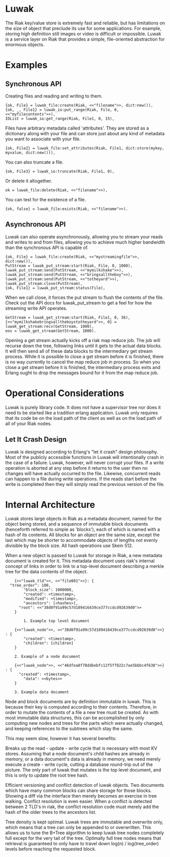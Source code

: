 Luwak
=========

The Riak key/value store is extremely fast and reliable, but has limitations on the size of object that preclude its use for some applications.  For example, storing high definition still images or video is difficult or impossible.  Luwak is a service layer on Riak that provides a simple, file-oriented abstraction for enormous objects.

Examples
========

Synchronous API
--------

Creating files and reading and writing to them.

    {ok, File} = luwak_file:create(Riak, <<"filename">>, dict:new()),
    {ok, _, File1} = luwak_io:put_range(Riak, File, 0, <<"myfilecontents">>),
    IOList = luwak_io:get_range(Riak, File1, 0, 15),
    
Files have arbitrary metadata called 'attributes'.  They are stored as a dictionary along with your file and can store just about any kind of metadata you want to associate with your file.

    {ok, File2} = luwak_file:set_attributes(Riak, File1, dict:store(mykey, myvalue, dict:new())),
    
You can also truncate a file.

    {ok, File3} = luwak_io:truncate(Riak, File1, 0),
    
Or delete it altogether.

    ok = luwak_file:delete(Riak, <<"filename">>),
    
You can test for the existence of a file.

    {ok, false} = luwak_file:exists(Riak, <<"filename">>).
    
Asynchronous API
--------

Luwak can also operate asynchronously, allowing you to stream your reads and writes to and from files, allowing you to achieve much higher bandwidth than the synchronous API is capable of.

    {ok, File} = luwak_file:create(Riak, <<"mystreamingfile">>, dict:new()),
    PutStream = luwak_put_stream:start(Riak, File, 0, 1000),
    luwak_put_stream:send(PutStream, <<"mymilkshake">>),
    luwak_put_stream:send(PutStream, <<"bringsalltheboy">>),
    luwak_put_stream:send(PutStream, <<"totheyard">>),
    luwak_put_stream:close(PutStream),
    {ok, File1} = luwak_put_stream:status(File),
    
When we call close, it forces the put stream to flush the contents of the file.  Check out the API docs for luwak_put_stream to get a feel for how the streaming write API operates.

    GetStream = luwak_get_stream:start(Riak, File1, 0, 36),
    {<<"mymilkshakebringsalltheboystotheyard">>, 0} = luwak_get_stream:recv(GetStream, 1000),
    eos = luwak_get_stream(GetStream, 1000).

Opening a get stream actually kicks off a riak map reduce job.  The job will recurse down the tree, following links until it gets to the actual data blocks.  It will then send all of these data blocks to the intermediary get stream process.  While it is possible to close a get stream before it is finished, there is no way currently to cancel the map reduce job in process.  So when you close a get stream before it is finished, the intermediary process exits and Erlang ought to drop the messages bound for it from the map reduce job.

Operational Considerations
=========

Luwak is purely library code.  It does not have a supervisor tree nor does it need to be started like a tradition erlang application.  Luwak only requires that its code be on the load path of the client as well as on the load path of all of your Riak nodes.

Let It Crash Design
--------

Luwak is designed according to Erlang's "let it crash" design philosophy.  Most of the publicly accessible functions in Luwak will intentionally crash in the case of a failure.  Luwak, however, will never corrupt your files.  If a write operation is aborted at any step before it returns to the user then no changes will have actually occurred to the file.  Likewise, concurrent reads can happen to a file during write operations.  If the reads start before the write is completed then they will simply read the previous version of the file.

Internal Architecture
=====================

Luwak stores large objects in Riak as a metadata document, named for the object being stored, and a sequence of immutable block documents (henceforth referred to simple as 'blocks'), each of which is named with a hash of its contents.  All blocks for an object are the same size, except the last which may be shorter to accommodate objects of lengths not evenly divisible by the block size.  All hash operations use Skein 512.

When a new object is passed to Luwak for storage in Riak, a new metadata document is created for it.  This metadata document uses riak's internal concept of links in order to link to a top-level document describing a merkle tree for the data contents of the object.

		{<<"luwak_tld">>, <<"file001">>}: {
      "tree_order": 100,
			"block_size": 1000000,
			"created": <timestamp>,
			"modified": <timestamp>,
			"ancestors": [<hashes>],
		  "root": <<"38d0f91a99c57d189416439ce377ccdcd92639d0">>
		}
		
			1. Example top level document
			
		{<<"luwak_node">>, <<"38d0f91a99c57d189416439ce377ccdcd92639d0">>} : {
			"created": <timestamp>,
			"children": [children]
		}
		
		2. Example of a node document
		
		{<<"luwak_node">>, <<"46dfea8f78ddbebfc12f5ff822c7ae5bbbc4f638">>} : {
		  "created": <timestamp>,
			"data": <<bytes>>
		}

		3. Example data document

Node and block documents are by definition immutable in luwak.  This is because their key is computed according to their contents.  Therefore, in order to mutate the contents of a file a new tree must be created.  As with most immutable data structures, this can be accomplished by only computing new nodes and trees for the parts which were actually changed, and keeping references to the subtrees which stay the same.

This may seem slow, however it has several benefits:

Breaks up the read - update - write cycle that is necessary with most KV stores.  Assuming that a node document's child hashes are already in memory, or a data document's data is already in memory, we need merely execute a create - write cycle, cutting a database round-trip out of the picture.  The only part of luwak that mutates is the top level document, and this is only to update the root tree hash.

Efficient versioning and conflict detection of luwak objects.  Two documents which have many common blocks can share storage for those blocks.  Showing a diff via the interface then merely becomes an exercise in tree walking.  Conflict resolution is even easier.  When a conflict is detected between 2 TLD's in riak, the conflict resolution code must merely add the hash of the older trees to the ancestors list.

Tree density is kept optimal.  Luwak trees are immutable and overwrite only, which means that a tree can only be appended to or overwritten.  This allows us to tune the B+Tree algorithm to keep luwak tree nodes completely full except for the very tail of the tree.  Optimally full tree nodes means that retrieval is guaranteed to only have to travel down log(n) / log(tree_order) levels before reaching the requested block.